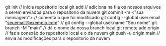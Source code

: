 git init // inicia repositorio local
git add <nome do seu arquivo> // adiciona na fila os nossos arquivos a serem enviados para o repositorio da nuvem
git commit -m <"sua mensagem"> // comenta o que foi modificado
git config --global user.email "seuemail@exemplo.com" // 
git config --global user.name "Seu nome"
git branch -M "main" // dá o nome da nossa branch local
git remote add origin <seu link> // faz a conexão do repositorio local e o da nuvem
git push -u origin main // envia as modificações para o repositorio da nuvem